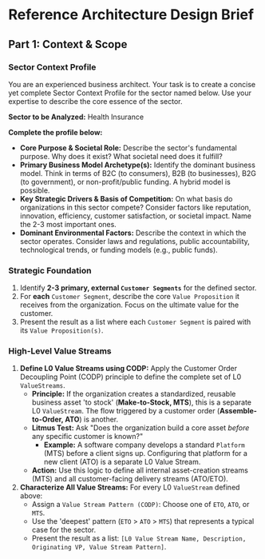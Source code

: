 # Reference Architecture Design Brief

## Part 1: Context & Scope

### Sector Context Profile

You are an experienced business architect. Your task is to create a concise yet complete Sector Context Profile for the sector named below. Use your expertise to describe the core essence of the sector.

**Sector to be Analyzed:** Health Insurance

**Complete the profile below:**

* **Core Purpose & Societal Role:** Describe the sector's fundamental purpose. Why does it exist? What societal need does it fulfill?
* **Primary Business Model Archetype(s):** Identify the dominant business model. Think in terms of B2C (to consumers), B2B (to businesses), B2G (to government), or non-profit/public funding. A hybrid model is possible.
* **Key Strategic Drivers & Basis of Competition:** On what basis do organizations in this sector compete? Consider factors like reputation, innovation, efficiency, customer satisfaction, or societal impact. Name the 2-3 most important ones.
* **Dominant Environmental Factors:** Describe the context in which the sector operates. Consider laws and regulations, public accountability, technological trends, or funding models (e.g., public funds).

### Strategic Foundation

1. Identify **2-3 primary, external `Customer Segments`** for the defined sector.
2. For **each** `Customer Segment`, describe the core `Value Proposition` it receives from the organization. Focus on the ultimate value for the customer.
3. Present the result as a list where each `Customer Segment` is paired with its `Value Proposition(s)`.

### High-Level Value Streams

1. **Define L0 Value Streams using CODP:** Apply the Customer Order Decoupling Point (CODP) principle to define the complete set of L0 `ValueStreams`.
   * **Principle:** If the organization creates a standardized, reusable business asset 'to stock' (**Make-to-Stock, MTS**), this is a separate L0 `ValueStream`. The flow triggered by a customer order (**Assemble-to-Order, ATO**) is another.
   * **Litmus Test:** Ask "Does the organization build a core asset *before* any specific customer is known?"
     * **Example:** A software company develops a standard `Platform` (MTS) before a client signs up. Configuring that platform for a new client (ATO) is a separate L0 Value Stream.
   * **Action:** Use this logic to define all internal asset-creation streams (MTS) and all customer-facing delivery streams (ATO/ETO).
2. **Characterize All Value Streams:** For every L0 `ValueStream` defined above:
    * Assign a `Value Stream Pattern (CODP)`: Choose one of `ETO`, `ATO`, or `MTS`.
    * Use the 'deepest' pattern (`ETO` > `ATO` > `MTS`) that represents a typical case for the sector.
    * Present the result as a list: `[L0 Value Stream Name, Description, Originating VP, Value Stream Pattern]`.

